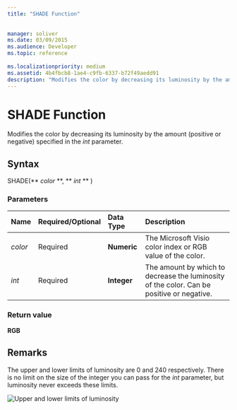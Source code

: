 ```yaml
---
title: "SHADE Function"
 
 
manager: soliver
ms.date: 03/09/2015
ms.audience: Developer
ms.topic: reference
 
ms.localizationpriority: medium
ms.assetid: 4b4fbcb8-1ae4-c9fb-6337-b72f49aedd91
description: "Modifies the color by decreasing its luminosity by the amount (positive or negative) specified in the int parameter."
---
```


# SHADE Function

Modifies the color by decreasing its luminosity by the amount (positive or negative) specified in the _int_ parameter. 
  
## Syntax

SHADE(** *color* **, ** *int* ** ) 
  
### Parameters

|**Name**|**Required/Optional**|**Data Type**|**Description**|
|:-----|:-----|:-----|:-----|
| _color_ <br/> |Required  <br/> |**Numeric** <br/> |The Microsoft Visio color index or RGB value of the color. |
| _int_ <br/> |Required  <br/> |**Integer** <br/> |The amount by which to decrease the luminosity of the color. Can be positive or negative. |
   
### Return value

 **RGB**
  
## Remarks

The upper and lower limits of luminosity are 0 and 240 respectively. There is no limit on the size of the integer you can pass for the  _int_ parameter, but luminosity never exceeds these limits. 
  
![Upper and lower limits of luminosity](media/image199_ZA10173627.gif)
  

